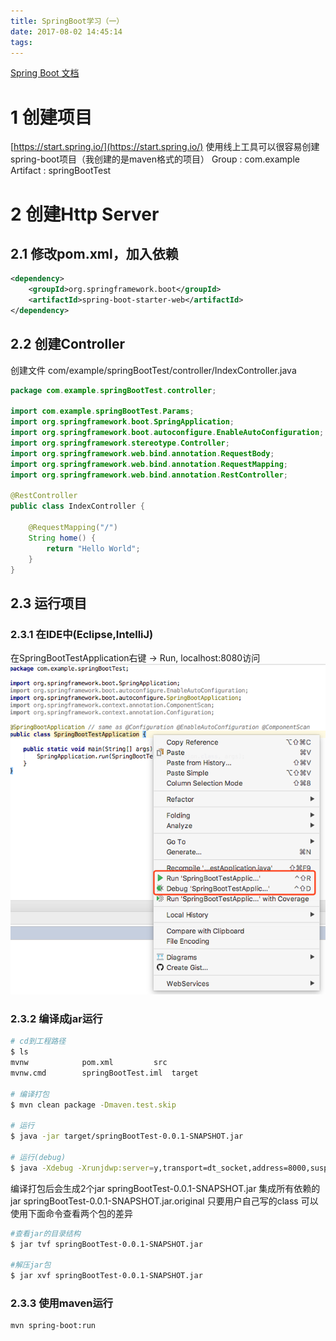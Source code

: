 ```yaml
---
title: SpringBoot学习（一）
date: 2017-08-02 14:45:14
tags:
---
```


<!-- toc -->

[Spring Boot 文档](https://docs.spring.io/spring-boot/docs/current/reference/htmlsingle/)


# 1 创建项目
[https://start.spring.io/](https://start.spring.io/) 使用线上工具可以很容易创建spring-boot项目（我创建的是maven格式的项目）
Group :  com.example
Artifact : springBootTest

# 2 创建Http Server
## 2.1 修改pom.xml，加入依赖
```xml
<dependency>
    <groupId>org.springframework.boot</groupId>
    <artifactId>spring-boot-starter-web</artifactId>
</dependency>
```

## 2.2 创建Controller
创建文件 com/example/springBootTest/controller/IndexController.java
```java
package com.example.springBootTest.controller;

import com.example.springBootTest.Params;
import org.springframework.boot.SpringApplication;
import org.springframework.boot.autoconfigure.EnableAutoConfiguration;
import org.springframework.stereotype.Controller;
import org.springframework.web.bind.annotation.RequestBody;
import org.springframework.web.bind.annotation.RequestMapping;
import org.springframework.web.bind.annotation.RestController;

@RestController
public class IndexController {

    @RequestMapping("/")
    String home() {
        return "Hello World";
    }
}

```

## 2.3 运行项目
### 2.3.1 在IDE中(Eclipse,IntelliJ)
在SpringBootTestApplication右键 -> Run, localhost:8080访问
![](SpringBoot学习（一）/01.png)

### 2.3.2 编译成jar运行
```bash
# cd到工程路径
$ ls
mvnw			pom.xml			src
mvnw.cmd		springBootTest.iml	target

# 编译打包
$ mvn clean package -Dmaven.test.skip

# 运行
$ java -jar target/springBootTest-0.0.1-SNAPSHOT.jar

# 运行(debug)
$ java -Xdebug -Xrunjdwp:server=y,transport=dt_socket,address=8000,suspend=n -jar target/springBootTest-0.0.1-SNAPSHOT.jar

```
编译打包后会生成2个jar 
springBootTest-0.0.1-SNAPSHOT.jar 集成所有依赖的jar
springBootTest-0.0.1-SNAPSHOT.jar.original 只要用户自己写的class
可以使用下面命令查看两个包的差异
```bash
#查看jar的目录结构
$ jar tvf springBootTest-0.0.1-SNAPSHOT.jar 

#解压jar包
$ jar xvf springBootTest-0.0.1-SNAPSHOT.jar 
```

### 2.3.3 使用maven运行
```bash
mvn spring-boot:run
```